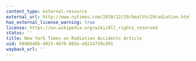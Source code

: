 ```yaml
---
content_type: external-resource
external_url: http://www.nytimes.com/2010/12/29/health/29radiation.html?_r=3&
has_external_license_warning: true
license: https://en.wikipedia.org/wiki/All_rights_reserved
status: ''
title: New York Times on Radiation Accidents Article
uid: 589b648b-4023-4b70-802e-e8214739cd91
wayback_url: ''
---
```

